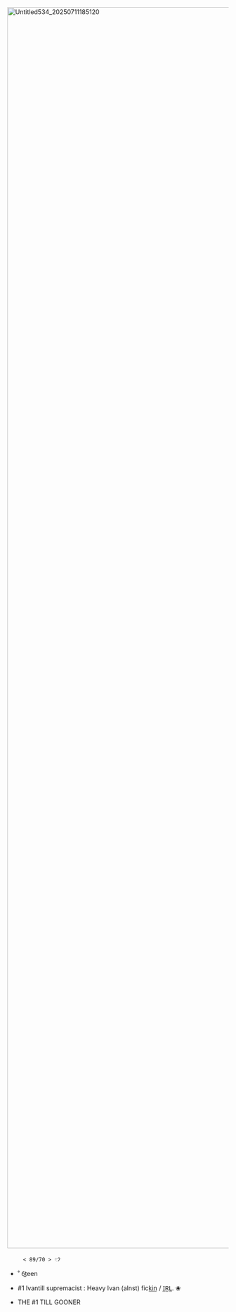 <img width="2697" height="2821" alt="Untitled534_20250711185120" src="https://github.com/user-attachments/assets/4d90190c-4846-4e2a-bfc5-5c05da308144" />





         < 89/70 > 𓏲𑁘 

 - ˚ 6̲teen  



 - #1 Ivantill supremacist : Heavy Ivan (alnst) fick̲i̲n̲ / I̲R̲L̲. ❀ 
 - THE #1 TILL GOONER
